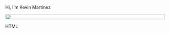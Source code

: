 <body>
  <div>
    <p style="display: inline-flex; align-items: center; flex-direction: row;">Hi, I’m Kevin Martínez <img style="width: 1rem;" src="https://img.icons8.com/?size=100&id=37278&format=png&color=000000"></p>
  </div>
  <div style="height: 1rem">
    <div style="height: 100%">
      <img style="height: 100%;" src="https://img.icons8.com/?size=100&id=20909&format=png&color=000000"/>
      <p>HTML</p>
    </div>
  </div>
</body>
